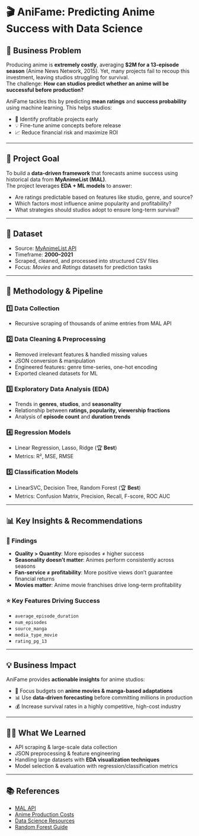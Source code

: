 # 🎬 AniFame: Predicting Anime Success with Data Science  

## 📌 Business Problem  
Producing anime is **extremely costly**, averaging **$2M for a 13-episode season** (Anime News Network, 2015). Yet, many projects fail to recoup this investment, leaving studios struggling for survival.  
The challenge: **How can studios predict whether an anime will be successful before production?**  

AniFame tackles this by predicting **mean ratings** and **success probability** using machine learning. This helps studios:  
- 🎯 Identify profitable projects early  
- 💡 Fine-tune anime concepts before release  
- 📈 Reduce financial risk and maximize ROI  

---

## 🎯 Project Goal  
To build a **data-driven framework** that forecasts anime success using historical data from **MyAnimeList (MAL)**.  
The project leverages **EDA + ML models** to answer:  
- Are ratings predictable based on features like studio, genre, and source?  
- Which factors most influence anime popularity and profitability?  
- What strategies should studios adopt to ensure long-term survival?  

---

## 📂 Dataset  
- Source: [MyAnimeList API](https://myanimelist.net/apiconfig/references/api/v2)  
- Timeframe: **2000–2021**  
- Scraped, cleaned, and processed into structured CSV files  
- Focus: *Movies* and *Ratings* datasets for prediction tasks  

---

## 🔬 Methodology & Pipeline  

### 1️⃣ Data Collection  
- Recursive scraping of thousands of anime entries from MAL API  

### 2️⃣ Data Cleaning & Preprocessing  
- Removed irrelevant features & handled missing values  
- JSON conversion & manipulation  
- Engineered features: genre time-series, one-hot encoding  
- Exported cleaned datasets for ML  

### 3️⃣ Exploratory Data Analysis (EDA)  
- Trends in **genres**, **studios**, and **seasonality**  
- Relationship between **ratings, popularity, viewership fractions**  
- Analysis of **episode count** and **duration trends**  

### 4️⃣ Regression Models  
- Linear Regression, Lasso, Ridge (🏆 **Best**)  
- Metrics: R², MSE, RMSE  

### 5️⃣ Classification Models  
- LinearSVC, Decision Tree, Random Forest (🏆 **Best**)  
- Metrics: Confusion Matrix, Precision, Recall, F-score, ROC AUC  

---

## 📊 Key Insights & Recommendations  

### 📌 Findings  
- **Quality > Quantity**: More episodes ≠ higher success  
- **Seasonality doesn’t matter**: Animes perform consistently across seasons  
- **Fan-service ≠ profitability**: More positive views don’t guarantee financial returns  
- **Movies matter**: Anime movie franchises drive long-term profitability  

### ⭐ Key Features Driving Success  
- `average_episode_duration`  
- `num_episodes`  
- `source_manga`  
- `media_type_movie`  
- `rating_pg_13`  

---

## 💡 Business Impact  
AniFame provides **actionable insights** for anime studios:  
- 🎥 Focus budgets on **anime movies & manga-based adaptations**  
- 📊 Use **data-driven forecasting** before committing millions in production  
- 💰 Increase survival rates in a highly competitive, high-cost industry  

---

## 🧑‍💻 What We Learned  
- API scraping & large-scale data collection  
- JSON preprocessing & feature engineering  
- Handling large datasets with **EDA visualization techniques**  
- Model selection & evaluation with regression/classification metrics  


---

## 📚 References  
- [MAL API](https://myanimelist.net/apiconfig/references/api/v2)  
- [Anime Production Costs](https://www.animenewsnetwork.com/interest/2015-08-13/anime-insiders-share-how-much-producing-a-season-costs/.91536)  
- [Data Science Resources](https://towardsdatascience.com/linear-regression-models-4a3d14b8d368)  
- [Random Forest Guide](https://builtin.com/data-science/random-forest-algorithm)  
